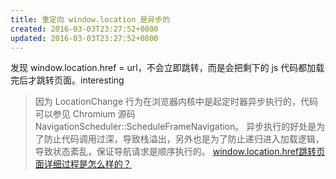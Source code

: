 ```yaml
---
title: 重定向 window.location 是异步的
created: 2016-03-03T23:27:52+0800
updated: 2016-03-03T23:27:52+0800
---
```



发现 window.location.href = url，不会立即跳转，而是会把剩下的 js 代码都加载完后才跳转页面。interesting

> 因为 LocationChange 行为在浏览器内核中是起定时器异步执行的，代码可以参见 Chromium 源码 NavigationScheduler::ScheduleFrameNavigation。
> 异步执行的好处是为了防止代码调用过深，导致栈溢出，另外也是为了防止递归进入加载逻辑，导致状态紊乱，保证导航请求是顺序执行的。
> [window.location.href跳转页面详细过程是怎么样的？](https://www.zhihu.com/question/29890952/answer/207444783)
